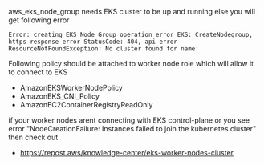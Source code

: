 aws_eks_node_group needs EKS cluster to be up and running else you will get following error
```
Error: creating EKS Node Group operation error EKS: CreateNodegroup, https response error StatusCode: 404, api error ResourceNotFoundException: No cluster found for name:
```


Following policy should be attached to worker node role which will allow it to connect to EKS
- AmazonEKSWorkerNodePolicy
- AmazonEKS_CNI_Policy
- AmazonEC2ContainerRegistryReadOnly

if your worker nodes arent connecting with EKS control-plane or you see error "NodeCreationFailure: Instances failed to join the kubernetes cluster"
then check out
- https://repost.aws/knowledge-center/eks-worker-nodes-cluster